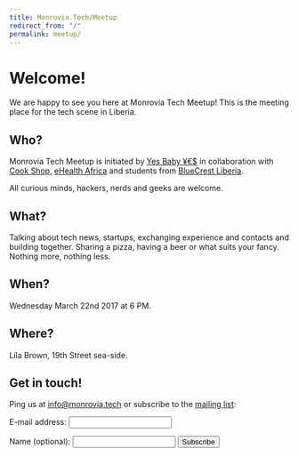 ```yaml
---
title: Monrovia.Tech/Meetup
redirect_from: "/"
permalink: meetup/
---
```


# Welcome!

We are happy to see you here at Monrovia Tech Meetup!
This is the meeting place for the tech scene in Liberia.

## Who?

Monrovia Tech Meetup is initiated by [Yes Baby ¥€$](https://yesbabyyes.se/) in collaboration
with [Cook Shop](http://cookshop.biz/), [eHealth Africa](http://ehealthafrica.org/) and students
from [BlueCrest Liberia](http://liberia.bluecrestcollege.com/).

All curious minds, hackers, nerds and geeks are welcome.

## What?

Talking about tech news, startups, exchanging experience and contacts and building together.
Sharing a pizza, having a beer or what suits your fancy. Nothing more, nothing less.

## When?

Wednesday March 22nd 2017 at 6 PM.

## Where?

Lila Brown, 19th Street sea-side.

## Get in touch!

Ping us at [info@monrovia.tech](mailto:info@monrovia.tech) or subscribe to the [mailing list](https://mail.yesbabyyes.se/mailman/listinfo/meetup):

<form method="post" action="https://mail.yesbabyyes.se/mailman/subscribe/meetup" target="_blank">
  <p>
    <label for="email">E-mail address:</label>
    <input type="email" name="email" id="email">
  </p>
  <p>
    <label for="name">Name (optional):</label>
    <input type="text" name="fullname" id="name">
    <button type="submit">Subscribe</button>
  </p>
</form>

